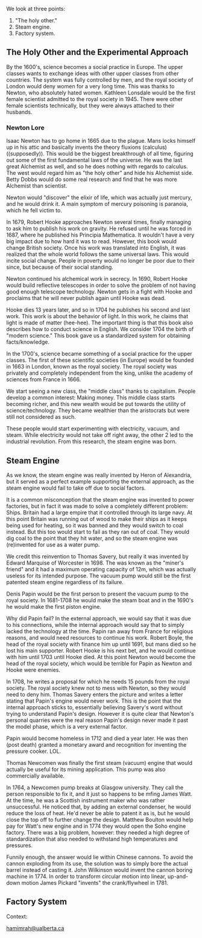  We look at three points:
1. "The holy other."
2.  Steam engine.
3. Factory system.

## The Holy Other and the Experimental Approach

By the 1600's, science becomes a social practice in Europe. The upper classes wants to exchange ideas with other upper classes from other countries. The system was fully controlled by men, and the royal society of London would deny women for a very long time. This was thanks to Newton, who absolutely hated women. Kathleen Lonsdale would be the first female scientist admitted to the royal society in 1945. There were other female scientists technically, but they were always attached to their husbands.

### Newton Lore

Isaac Newton has to go home in 1665 due to the plague. Mans locks himself up in his attic and basically invents the theory fluxions (calculus) ((supposedly)). This would be the biggest breakthrough of all time, figuring out some of the first fundamental laws of the universe. He was the last great Alchemist as well, and so he does nothing with regards to calculus. The west would regard him as "the holy other" and hide his Alchemist side. Betty Dobbs would do some real research and find that he was more Alchemist than scientist.

Newton would "discover" the elixir of life, which was actually just mercury, and he would drink it. A main symptom of mercury poisoning is paranoia, which he fell victim to.

In 1679, Robert Hooke approaches Newton several times, finally managing to ask him to publish his work on gravity. He refused until he was forced in 1687, where he published his Principia Mathematica. It wouldn't have a very big impact due to how hard it was to read. However, this book would change British society. Once his work was translated into English, it was realized that the whole world follows the same universal laws. This would incite social change. People in poverty would no longer be poor due to their since, but because of their social standing.

Newton continued his alchemical work in secrecy. In 1690, Robert Hooke would build reflective telescopes in order to solve the problem of not having good enough telescope technology. Newton gets in a fight with Hooke and proclaims that he will never publish again until Hooke was dead.

Hooke dies 13 years later, and so in 1704 he publishes his second and last work. This work is about the behavior of light. In this work, he claims that light is made of matter (hee-hee). The important thing is that this book also describes how to conduct science in English. We consider 1704 the birth of "modern science." This book gave us a standardized system for obtaining facts/knowledge.

In the 1700's, science became something of a social practice for the upper classes. The first of these scientific societies (in Europe) would be founded in 1663 in London, known as the royal society. The royal society was privately and completely independent from the king, unlike the academy of sciences from France in 1666.

We start seeing a new class, the "middle class" thanks to capitalism. People develop a common interest: Making money. This middle class starts becoming richer, and this new wealth would be put towards the utility of science/technology. They became wealthier than the aristocrats but were still not considered as such.

These people would start experimenting with electricity, vacuum, and steam. While electricity would not take off right away, the other 2 led to the industrial revolution. From this research, the steam engine was born.

## Steam Engine

As we know, the steam engine was really invented by Heron of Alexandria, but it served as a perfect example supporting the external approach, as the steam engine would fail to take off due to social factors.

It is a common misconception that the steam engine was invented to power factories, but in fact it was made to solve a completely different problem: Ships. Britain had a large empire that it controlled through its large navy. At this point Britain was running out of wood to make their ships as it keeps being used for heating, so it was banned and they would switch to coal instead. But this too would start to fail as they ran out of coal. They would dig coal to the point that they hit water, and so the steam engine was (re)invented for use as a water pump.

We credit this reinvention to Thomas Savery, but really it was invented by Edward Marquise of Worcester in 1698. The was known as the "miner's friend" and it had a maximum operating capacity of 12m, which was actually useless for its intended purpose. The vacuum pump would still be the first patented steam engine regardless of its failure.

Denis Papin would be the first person to present the vacuum pump to the royal society. In 1681-1708 he would make the steam boat and in the 1690's he would make the first piston engine.

Why did Papin fail? In the external approach, we would say that it was due to his connections, while the internal approach would say that to simply lacked the technology at the time. Papin ran away from France for religious reasons, and would need resources to continue his work. Robert Boyle, the head of the royal society with finance him up until 1691, but mans died so he lost his main supporter. Robert Hooke is his next bet, and he would continue with him until 1703 until Hooke died. At this point Newton would become the head of the royal society, which would be terrible for Papin as Newton and Hooke were enemies.

In 1708, he writes a proposal for which he needs 15 pounds from the royal society. The royal society knew not to mess with Newton, so they would need to deny him. Thomas Savery enters the picture and writes a letter stating that Papin's engine would never work. This is the point that the internal approach sticks to, essentially believing Savery's word without trying to understand Papin's design. However it is quite clear that Newton's personal quarries were the real reason Papin's design never made it past the model phase, which is a very external factor.

Papin would become homeless in 1712 and died a year later. He was then (post death) granted a monetary award and recognition for inventing the pressure cooker. LOL.

Thomas Newcomen was finally the first steam (vacuum) engine that would actually be useful for its mining application. This pump was also commercially available.

In 1764, a Newcomen pump breaks at Glasgow university. They call the person responsible to fix it, and it just so happens to be mfing James Watt. At the time, he was a Scottish instrument maker who was rather unsuccessful. He noticed that, by adding an external condenser, he would reduce the loss of heat. He'd never be able to patent it as is, but he would close the top off to further change the design. Matthew Boulton would help pay for Watt's new engine and in 1774 they would open the Soho engine factory. There was a big problem, however: they needed a high degree of standardization that also needed to withstand high temperatures and pressures.

Funnily enough, the answer would lie within Chinese cannons. To avoid the cannon exploding from its use, the solution was to simply bore the actual barrel instead of casting it. John Wilkinson would invent the cannon boring machine in 1774. In order to transform circular motion into linear, up-and-down motion James Pickard "invents" the crank/flywheel in 1781.

## Factory System

Context:

hamimrah@ualberta.ca